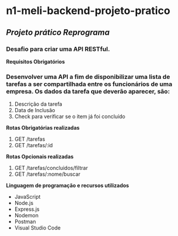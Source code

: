 # n1-meli-backend-projeto-pratico
## **_Projeto prático Reprograma_**

### Desafio para criar uma API RESTful.

**Requisitos Obrigatórios**

### Desenvolver uma API a fim de disponibilizar uma lista de tarefas a ser compartilhada entre os funcionários de uma empresa. Os dados da tarefa que deverão aparecer, são:

1. Descrição da tarefa
2. Data de Inclusão 
3. Check para verificar se o item já foi concluído

**Rotas Obrigatórias realizadas**

1. GET /tarefas
2. GET /tarefas/:id

**Rotas Opcionais realizadas**

1. GET /tarefas/concluidos/filtrar
2. GET /tarefas/:nome/buscar

**Linguagem de programação e recursos utilizados**
 - JavaScript
 - Node.js
 - Express.js
 - Nodemon
 - Postman
 - Visual Studio Code



